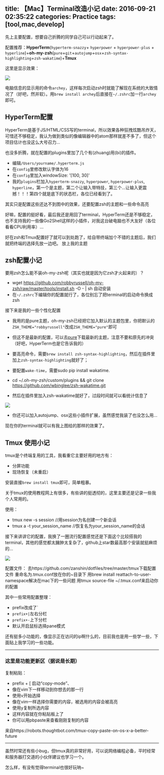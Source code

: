 title: 【Mac】Terminal改造小记
date: 2016-09-21 02:35:22
categories: Practice
tags: [tool,mac,develop]
---
先上主要配置，想要自己折腾的同学自己可以行动起来了。

配置推荐：**HyperTerm**(`hyperterm-snazzy`+ `hyperpower` + `hyperpower-plus` + `hyperline`)+**oh-my-zsh**(`pure`+`git`+`autojump`+`osx`+`zsh-syntax-highlighting`+`zsh-wakatime`)+**Tmux**

这里是显示效果：

![](http://7xkwu7.com1.z0.glb.clouddn.com/HyperTerm.png)

<!--more-->


电脑信息的显示用的命令`archey`，这样每次启动zsh时就能了解现在系统的大致情况了（好吧，然并软）。用`brew install archey`后直接在`~/.zshrc`加一行`archey`即可。

## HyperTerm配置

HyperTerm是基于JS/HTML/CSS写的terminal，所以效果各种狂拽炫酷吊炸天，可惜还不够稳定，我认为做到类似的像编辑器中的atom那样就差不多了，但这个项目估计也没这么大号召力...

也没多折腾，就在配置的plugins里加了几个有(zhuang)用(bi)的插件。

- 编辑`/Users/yourname/.hyperterm.js`
- 在`config`里修改默认字体为16
- 在`config`里加入windowSize: '[100, 30]'
- 我的`plugins`栏加入`hyperterm-snazzy`, `hyperpower`, `hyperpower-plus`, `hyperline`，第一个是主题，第二个让输入带特技，第三个...让输入更震撼！！！第四个就是底下的状态栏，各位已经看到了。

其实只是配置这些还达不到图中的效果，还要配置zsh的主题和一些命令高亮

好嘛，配置的挺好看，最后我还是用回了terminal，HyperTerm还是不够稳定，也不支持我的一些像Go2Shell这样的小插件，对我这台破电脑也不大友好（各位看看CPU利用率）...

好在zsh和Tmux配置好了就可以到处跑了，给自带终端加个不错的主题后，我们就把终端的选择先放一边吧。
放上我的主题

## zsh配置小记

要用zsh怎么能不装oh-my-zsh呢（其实也就是因为它zsh才火起来的）？

- wget https://github.com/robbyrussell/oh-my-zsh/raw/master/tools/install.sh -O - | sh 自动安装
- 在`~/.zshrc`下编辑你的配置就行了，各位别忘了把terminal的启动命令换成zsh


接下来是我的一些个性化配置


- 我用的是pure主题，oh-my-zsh已经把它加入默认的主题包里，你把默认的`ZSH_THEME="robbyrussell"`改成`ZSH_THEME="pure"`即可
- 但这不是最新的配置，可以去[pure](https://github.com/sindresorhus/pure)下载最新的主题，注意不要和原先的冲突（好吧，HyperTerm也是它告诉我的）


- 要高亮命令，需要`brew install zsh-syntax-highlighting`，然后在插件里加上`zsh-syntax-highlighting`就好了；

- 要配置`wake-time`，需要sudo pip install wakatime.
- cd ~/.oh-my-zsh/custom/plugins && git clone https://github.com/wbinglee/zsh-wakatime.git

- 然后在插件里加入zsh-wakatime就好了，过段时间就可以看统计信息了

![](http://7xkwu7.com1.z0.glb.clouddn.com/wakatime_for_terminal.png)
- 你还可以加入autojump、osx这些小插件扩展，虽然感觉我装了也没怎么用...

现在你的terminal就可以有我上图给的那样的效果了。

## Tmux 使用小记

tmux是个终端复用的工具，我看重它主要好用的地方有：

- 分屏功能
- 现场恢复（未重启）


安装直接`brew install tmux`即可，简单粗暴。

关于tmux的使用教程网上有很多，有些讲的挺透彻的，这里主要还是记录一些我个人常用的。

使用：

- tmux new -s session //用session为名创建一个新会话
- tmux a -t your_session_name //恢复名为your_session_name的会话

接下来讲讲它的配置，我换了一圈流行配置感觉还是下面这个比较搭我的terminal，其他的感觉都太臃肿太复杂了，github上star数最高那个安装就挺麻烦的...

![](http://7xkwu7.com1.z0.glb.clouddn.com/tmux_config.png)

配置文件：
     去https://github.com/zanshin/dotfiles/tree/master/tmux下载配置文件
     重命名为.tmux.conf放在你的~目录下
     用brew install reattach-to-user-namespace解决在mac下的一些问题
     用tmux source-file ~/.tmux.conf来启动你的配置

其中一些常用配置整理：

- prefix改成了`
- `prefix+|`左右分栏
- `prefix+-`上下分栏
- 默认开启鼠标选择pane模式


还有挺多小功能的，像显示正在访问的ip啊什么的，目前我也是用一些学一些，下面贴上我学习的一些功能。

---
### 这里是功能更新区（据说是长期）

复制粘贴：

* prefix + [ 启动“copy-mode”、
* 像在vim下一样移动到你想去的那一行
* 使用v开始选择
* 像在vim一样选择你需要的内容，被选用的内容会被高亮
* 使用y复制所选内容
* 这样内容就在你粘贴板上了
* 你可以用pbpaste来查看刚刚复制的内容

来自https://robots.thoughtbot.com/tmux-copy-paste-on-os-x-a-better-future

----


虽然时常还有些小bug，但tmux真的非常好用，可以说网络编程必备，平时经常和服务器打交道的小伙伴建议也学习一个。

怎么样，有没有觉得terminal也很好玩呐~
